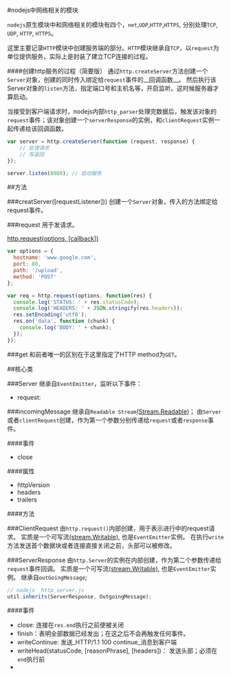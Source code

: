 #nodejs中网络相关的模块

`nodejs`原生模块中和网络相关的模块有四个，`net`,`UDP`,`HTTP`,`HTTPS`, 分别处理`TCP`, `UDP`, `HTTP`, `HTTPS`。

这里主要记录`HTTP`模块中创建服务端的部分。`HTTP`模块继承自`TCP`，以`request`为单位提供服务，实际上是封装了建立TCP连接的过程。

####创建http服务的过程（简要版）
通过`http.createServer`方法创建一个`Server`对象，创建的同时传入绑定给`request`事件的__回调函数__。
然后执行该Server对象的`listen`方法，指定端口号和主机名等，开启监听。这时候服务器才算启动。

当接受到客户端请求时，nodejs内部`http_parser`处理完数据后，触发该对象的`request`事件；该对象创建一个`serverResponse`的实例，和`clientRequest`实例一起传递给该回调函数。

```js
var server = http.createServer(function (request, response) {
    // 处理请求
    // 写返回
});

server.listen(8080); // 启动服务

```


##方法

###creatServer([requestListener]))
创建一个`Server`对象，传入的方法绑定给request事件。

###request
用于发请求。

[http.request(options, [callback])](http://nodejs.org/api/http.html#http_http_request_options_callback)

```js
var options = {
  hostname: 'www.google.com',
  port: 80,
  path: '/upload',
  method: 'POST'
};

var req = http.request(options, function(res) {
  console.log('STATUS: ' + res.statusCode);
  console.log('HEADERS: ' + JSON.stringify(res.headers));
  res.setEncoding('utf8');
  res.on('data', function (chunk) {
    console.log('BODY: ' + chunk);
  });
});
```
###get
和前者唯一的区别在于这里指定了HTTP method为`GET`。

##核心类

###Server
继承自`EventEmitter`，监听以下事件：

+ request:

###incomingMessage
继承自`Readable Stream`[(Stream.Readable)](http://nodejs.org/api/stream.html#stream_class_stream_readable)；
由`Server`或者`clientRequest`创建，作为第一个参数分别传递给`request`或者`response`事件。

####事件

+ close

####属性

+ httpVersion
+ headers
+ trailers

####方法

###ClientRequest
由`http.request()`内部创建，用于表示进行中的request请求。
实质是一个可写流[(stream.Writable)](http://nodejs.org/api/stream.html#stream_class_stream_writable), 也是`EventEmitter`实例。
在执行`write`方法发送首个数据块或者连接直接关闭之前，头部可以被修改。

###ServerResponse
由`http.Server`的实例在内部创建，作为第二个参数传递给`request`事件回调。
实质是一个可写流[(stream.Writable)](http://nodejs.org/api/stream.html#stream_class_stream_writable), 也是`EventEmitter`实例。
继承自`outGoingMessage`;

```js
// nodejs _http_server.js
util.inherits(ServerResponse, OutgoingMessage);

```
####事件
+ close: 连接在`res.end`执行之前便被关闭
+ finish：表明全部数据已经发出；在这之后不会再触发任何事件。
+ writeContinue: 发送_HTTP/1.1 100 continue_消息到客户端
+ writeHead(statusCode, [reasonPhrase], [headers])： 发送头部；必须在`end`执行前
+